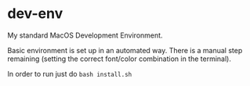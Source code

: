 # dev-env

My standard MacOS Development Environment.

Basic environment is set up in an automated way. There is a manual step remaining (setting the correct font/color combination in the terminal).

In order to run just do `bash install.sh`


